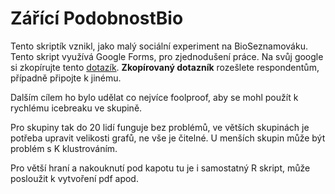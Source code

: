 # Zářící PodobnostBio

Tento skriptík vznikl, jako malý sociální experiment na BioSeznamováku. Tento skript využívá Google Forms, pro zjednodušení práce. Na svůj google si zkopírujte tento [dotazík](https://drive.google.com/drive/folders/1kYbVO0qkEhbjKaVm0HKAjWdFvc6rOiRp?usp=sharing). **Zkopírovaný dotazník** rozešlete respondentům, případně připojte k jinému.

Dalším cílem ho bylo udělat co nejvíce foolproof, aby se mohl použít k rychlému icebreaku ve skupině.

Pro skupiny tak do 20 lidí funguje bez problémů, ve větších skupinách je potřeba upravit velikosti grafů, ne vše je čitelné. U menších skupin může být problém s K klustrováním.

Pro větší hraní a nakouknutí pod kapotu tu je i samostatný R skript, může posloužit k vytvoření pdf apod.
